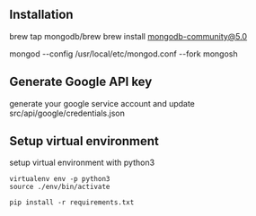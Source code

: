 ## Installation
brew tap mongodb/brew
brew install mongodb-community@5.0

mongod --config /usr/local/etc/mongod.conf --fork
mongosh

## Generate Google API key
generate your google service account and update src/api/google/credentials.json

## Setup virtual environment
setup virtual environment with python3
```
virtualenv env -p python3
source ./env/bin/activate

pip install -r requirements.txt
```